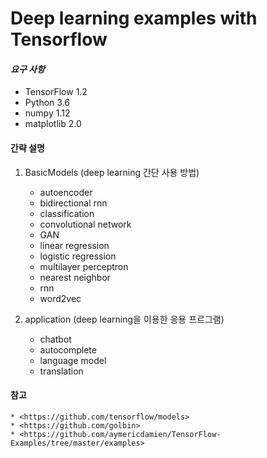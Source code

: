# Deep learning examples with Tensorflow

#### *요구 사항*
  * TensorFlow 1.2
  * Python 3.6
  * numpy 1.12
  * matplotlib 2.0

#### 간략 설명

01. BasicModels (deep learning 간단 사용 방법)
    * autoencoder
    * bidirectional rnn
    * classification
    * convolutional network
    * GAN
    * linear regression
    * logistic regression
    * multilayer perceptron
    * nearest neighbor
    * rnn
    * word2vec

02. application (deep learning을 이용한 응용 프르그램)
    * chatbot
    * autocomplete
    * language model
    * translation 

#### 참고
    * <https://github.com/tensorflow/models>
    * <https://github.com/golbin>
    * <https://github.com/aymericdamien/TensorFlow-Examples/tree/master/examples>